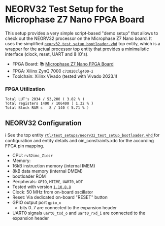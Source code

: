 # NEORV32 Test Setup for the Microphase Z7 Nano FPGA Board

This setup provides a very simple script-based "demo setup" that allows to check out the NEORV32 processor on the Microphase Z7 Nano board.
It uses the simplified
[`neorv32_test_setup_bootloader.vhd`](https://github.com/stnolting/neorv32/blob/master/rtl/test_setups/neorv32_test_setup_bootloader.vhd) top entity, which is a wrapper for the actual processor
top entity that provides a minimalistic interface (clock, reset, UART and 8 IO's).

* FPGA Board: :books: [Microphase Z7 Nano FPGA Board](https://github.com/MicroPhase/fpga-docs/blob/master/schematic/Z7-NANO_R21.pdf)
* FPGA: Xilinx ZynQ 7000 `c7z020clg400-2`
* Toolchain: Xilinx Vivado (tested with Vivado 2023.1)

### FPGA Utilization

```
Total LUT's	2034 / 53,200 ( 3.82 % )
Total registers	1400 / 106400 ( 1.32 % )
Total Block RAM s	8 / 140 ( 5.71 % )
```

## NEORV32 Configuration

:information_source:
See the top entity
[`rtl/test_setups/neorv32_test_setup_bootloader.vhd` ](https://github.com/stnolting/neorv32/blob/master/rtl/test_setups/neorv32_test_setup_bootloader.vhd) for
configuration and entity details and oin_constraints.xdc for the according FPGA pin mapping.

* CPU: `rv32imc_Zicsr`
* Memory:
 * 16kB instruction memory (internal IMEM)
 * 8kB data memory (internal DMEM)
 * bootloader ROM
* Peripherals: `GPIO`, `MTIME`, `UART0`, `WDT`
* Tested with version [`1.10.8.8`](https://github.com/stnolting/neorv32/blob/master/CHANGELOG.md)
* Clock: 50 MHz from on-board oscillator
* Reset: Via dedicated on-board "RESET" button
* GPIO output port `gpio_o`
  * bits 0..7 are connected to the expansion header
* UART0 signals `uart0_txd_o` and `uart0_rxd_i` are connected to the expansion header